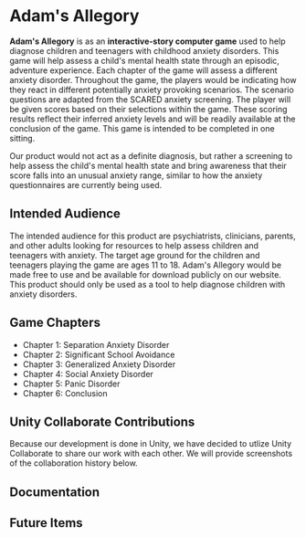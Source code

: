 # Adam's Allegory

**Adam's Allegory** is as an **interactive-story computer game** used to help diagnose children and teenagers with childhood anxiety disorders. This game will help assess a child's mental health state through an episodic, adventure experience. Each chapter of the game will assess a different anxiety disorder. Throughout the game, the players would be indicating how they react in different potentially anxiety provoking scenarios. The scenario questions are adapted from the SCARED anxiety screening. The player will be given scores based on their selections within the game. These scoring results reflect their inferred anxiety levels and will be readily available at the conclusion of the game. This game is intended to be completed in one sitting.

Our product would not act as a definite diagnosis, but rather a screening to help assess the child's mental health state and bring awareness that their score falls into an unusual anxiety range, similar to how the anxiety questionnaires are currently being used.

## Intended Audience
The intended audience for this product are psychiatrists, clinicians, parents, and other adults looking for resources to help assess children and teenagers with anxiety. The target age ground for the children and teenagers playing the game are ages 11 to 18. Adam's Allegory would be made free to use and be available for download publicly on our website. This product should only be used as a tool to help diagnose children with anxiety disorders.

## Game Chapters
* Chapter 1: Separation Anxiety Disorder
* Chapter 2: Significant School Avoidance
* Chapter 3: Generalized Anxiety Disorder
* Chapter 4: Social Anxiety Disorder
* Chapter 5: Panic Disorder
* Chapter 6: Conclusion

## Unity Collaborate Contributions
Because our development is done in Unity, we have decided to utlize Unity Collaborate to share our work with each other. We will provide screenshots of the collaboration history below.

## Documentation

## Future Items
